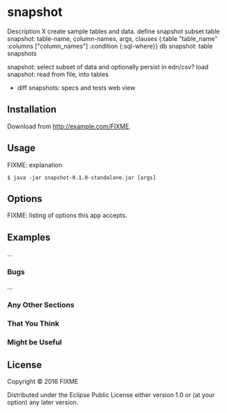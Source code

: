 # snapshot

Description
X  create sample tables and data.
  define snapshot subset
    table snapshot: table-name, column-names, args, clauses
      {:table "table_name" :columns ["column_names"] :condition {:sql-where}}
    db snapshot: table snapshots

  snapshot: select subset of data and optionally persist in edn/csv?
  load snapshot: read from file, into tables
*  diff snapshots:
specs and tests
web view

## Installation

Download from http://example.com/FIXME.

## Usage

FIXME: explanation

    $ java -jar snapshot-0.1.0-standalone.jar [args]

## Options

FIXME: listing of options this app accepts.

## Examples

...

### Bugs

...

### Any Other Sections
### That You Think
### Might be Useful

## License

Copyright © 2016 FIXME

Distributed under the Eclipse Public License either version 1.0 or (at
your option) any later version.
